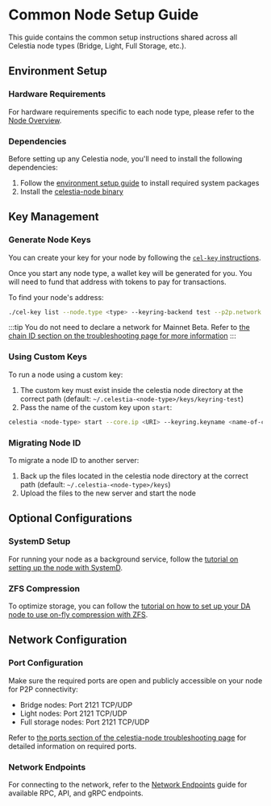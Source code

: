 # Common Node Setup Guide

This guide contains the common setup instructions shared across all Celestia node types (Bridge, Light, Full Storage, etc.).

## Environment Setup

### Hardware Requirements

For hardware requirements specific to each node type, please refer to the [Node Overview](/how-to-guides/nodes-overview.md#recommended-celestia-node-requirements).

### Dependencies

Before setting up any Celestia node, you'll need to install the following dependencies:

1. Follow the [environment setup guide](/how-to-guides/environment.md) to install required system packages
2. Install the [celestia-node binary](/how-to-guides/celestia-node.md)

## Key Management

### Generate Node Keys

You can create your key for your node by following the [`cel-key` instructions](/tutorials/celestia-node-key.md).

Once you start any node type, a wallet key will be generated for you. You will need to fund that address with tokens to pay for transactions.

To find your node's address:

```bash
./cel-key list --node.type <type> --keyring-backend test --p2p.network <network>
```

:::tip
You do not need to declare a network for Mainnet Beta. Refer to
[the chain ID section on the troubleshooting page for more information](/how-to-guides/celestia-node-troubleshooting.md)
:::

### Using Custom Keys

To run a node using a custom key:

1. The custom key must exist inside the celestia node directory at the correct path (default: `~/.celestia-<node-type>/keys/keyring-test`)
2. Pass the name of the custom key upon `start`:

```bash
celestia <node-type> start --core.ip <URI> --keyring.keyname <name-of-custom-key> --core.port <port>
```

### Migrating Node ID

To migrate a node ID to another server:

1. Back up the files located in the celestia node directory at the correct path (default: `~/.celestia-<node-type>/keys`)
2. Upload the files to the new server and start the node

## Optional Configurations

### SystemD Setup

For running your node as a background service, follow the
[tutorial on setting up the node with SystemD](/how-to-guides/systemd.md).

### ZFS Compression

To optimize storage, you can follow the
[tutorial on how to set up your DA node to use on-fly compression with ZFS](/how-to-guides/zfs.md).

## Network Configuration

### Port Configuration

Make sure the required ports are open and publicly accessible on your node for P2P connectivity:
- Bridge nodes: Port 2121 TCP/UDP
- Light nodes: Port 2121 TCP/UDP
- Full storage nodes: Port 2121 TCP/UDP

Refer to [the ports section of the celestia-node troubleshooting page](/how-to-guides/celestia-node-troubleshooting.md#ports)
for detailed information on required ports.

### Network Endpoints

For connecting to the network, refer to the [Network Endpoints](/reference/network-endpoints.md) guide for available RPC, API, and gRPC endpoints. 